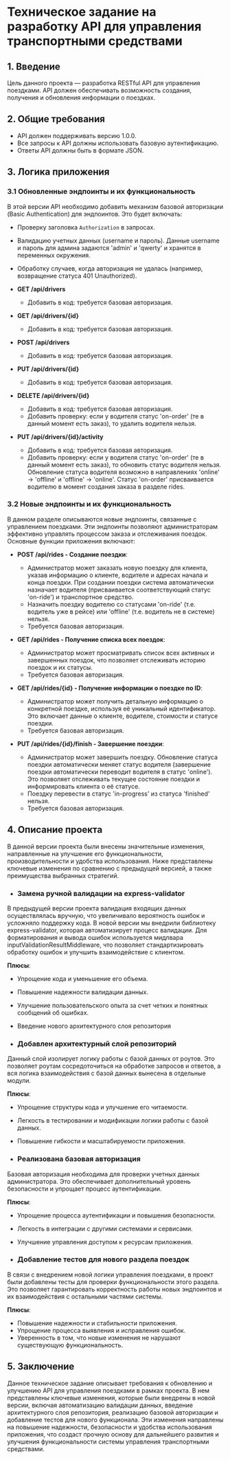 # Техническое задание на разработку API для управления транспортными средствами

## 1. Введение

Цель данного проекта — разработка RESTful API для управления поездками. API должен обеспечивать возможность создания,
получения и обновления информации о поездках.

## 2. Общие требования

- API должен поддерживать версию 1.0.0.
- Все запросы к API должны использовать базовую аутентификацию.
- Ответы API должны быть в формате JSON.

## 3. Логика приложения

### 3.1 Обновленные эндпоинты и их функциональность

В этой версии API необходимо добавить механизм базовой авторизации (Basic Authentication) для эндпоинтов. Это будет включать:

- Проверку заголовка `Authorization` в запросах.
- Валидацию учетных данных (username и пароль). Данные username и пароль для админа задаются 'admin' и 'qwerty' и 
хранятся в переменных окружения.
- Обработку случаев, когда авторизация не удалась (например, возвращение статуса 401 Unauthorized).

- **GET /api/drivers**
    - Добавить в код: требуется базовая авторизация.

- **GET /api/drivers/{id}**
    - Добавить в код: требуется базовая авторизация.

- **POST /api/drivers**
    - Добавить в код: требуется базовая авторизация.

- **PUT /api/drivers/{id}**
    - Добавить в код: требуется базовая авторизация.

- **DELETE /api/drivers/{id}**
    - Добавить в код: требуется базовая авторизация.
    - Добавить проверку: если у водителя статус 'on-order' (те в данный момент есть заказ), то удалить водителя нельзя.

- **PUT /api/drivers/{id}/activity**
    - Добавить в код: требуется базовая авторизация.
    - Добавить проверку: если у водителя статус 'on-order' (те в данный момент есть заказ), то обновить статус водителя 
  нельзя.
  Обновление статуса водителя возможно в направлениях 'online' -> 'offline' и 'offline' -> 'online'. 
  Статус 'on-order' присваивается водителю в момент создания заказа в разделе rides.

### 3.2 Новые эндпоинты и их функциональность

В данном разделе описываются новые эндпоинты, связанные с управлением поездками. Эти эндпоинты позволяют администраторам
эффективно управлять процессом заказа и отслеживания поездок. Основные функции приложения включают:

- **POST /api/rides - Создание поездки**: 
  - Администратор может заказать новую поездку для клиента, указав информацию о клиенте, водителе 
    и адресах начала и конца поездки. При создании поездки система автоматически назначает водителя (присваивается 
    соответствующий статус 'on-ride') и транспортное средство.
  - Назначить поездку водителю со статусами 'on-ride' (т.е. водитель уже в рейсе) или 'offline' (т.е. водитель не в 
    системе) нельзя.
  - Требуется базовая авторизация.

- **GET /api/rides - Получение списка всех поездок**: 
  - Администратор может просматривать список всех активных и завершенных поездок, что позволяет отслеживать историю 
  поездок и их статусы.
  - Требуется базовая авторизация.

- **GET /api/rides/{id} - Получение информации о поездке по ID**: 
  - Администратор может получить детальную информацию о конкретной поездке,
    используя её уникальный идентификатор. Это включает данные о клиенте, водителе, стоимости и статусе поездки.
  - Требуется базовая авторизация.

- **PUT /api/rides/{id}/finish - Завершение поездки**: 
  - Администратор может завершить поездку. Обновление статуса поездки автоматически меняет статус водителя (завершение 
    поездки автоматически переводит водителя в статус 'online'). Это позволяет отслеживать текущее состояние поездки и 
    информировать клиента о её статусе.
  - Поездку перевести в статус 'in-progress' из статуса 'finished' нельзя.
  - Требуется базовая авторизация.

## 4. Описание проекта

В данной версии проекта были внесены значительные изменения, направленные на улучшение его функциональности, 
производительности и удобства использования. Ниже представлены ключевые изменения по сравнению с предыдущей версией, а 
также преимущества выбранных стратегий.

- ### Замена ручной валидации на express-validator

В предыдущей версии проекта валидация входящих данных осуществлялась вручную, что увеличивало вероятность ошибок и 
усложняло поддержку кода. В новой версии мы внедрили библиотеку express-validator, которая автоматизирует процесс 
валидации. Для форматирования и вывода ошибок используется мидлвара inputValidationResultMiddleware, что позволяет 
стандартизировать обработку ошибок и улучшить взаимодействие с клиентом.

**Плюсы**:
- Упрощение кода и уменьшение его объема.
- Повышение надежности валидации данных.
- Улучшение пользовательского опыта за счет четких и понятных сообщений об ошибках.
- Введение нового архитектурного слоя репозитория

- ### Добавлен архитектурный слой репозиторий

Данный слой изолирует логику работы с базой данных от роутов. Это позволяет роутам сосредоточиться на обработке запросов 
и ответов, а вся логика взаимодействия с базой данных вынесена в отдельные модули.

**Плюсы**:
- Упрощение структуры кода и улучшение его читаемости.
- Легкость в тестировании и модификации логики работы с базой данных.
- Повышение гибкости и масштабируемости приложения.

- ### Реализована базовая авторизация 

Базовая авторизация необходима для проверки учетных данных администратора. Это обеспечивает дополнительный уровень 
безопасности и упрощает процесс аутентификации.

**Плюсы**:
- Упрощение процесса аутентификации и повышения безопасности.
- Легкость в интеграции с другими системами и сервисами.
- Улучшение управления доступом к ресурсам приложения.

- ### Добавление тестов для нового раздела поездок

В связи с внедрением новой логики управления поездками, в проект были добавлены тесты для проверки функциональности этого 
раздела. Это позволяет гарантировать корректность работы новых эндпоинтов и их взаимодействия с остальными частями системы.

**Плюсы**:
- Повышение надежности и стабильности приложения.
- Упрощение процесса выявления и исправления ошибок.
- Уверенность в том, что новые изменения не нарушают существующую функциональность.

## 5. Заключение

Данное техническое задание описывает требования к обновлению и улучшению API для управления поездками в рамках проекта. 
В нем представлены ключевые изменения, которые были внедрены в новой версии, включая автоматизацию валидации данных, 
введение архитектурного слоя репозитория, реализацию базовой авторизации и добавление тестов для нового функционала. 
Эти изменения направлены на повышение надежности, безопасности и удобства использования приложения, что создаст прочную 
основу для дальнейшего развития и улучшения функциональности системы управления транспортными средствами.